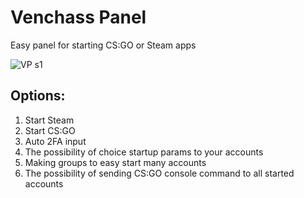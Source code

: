 # Venchass Panel

Easy panel for starting CS:GO or Steam apps

![VP s1](https://user-images.githubusercontent.com/49115035/188276931-c23801fb-0ec8-438b-91ea-2ca020381c7f.png)


## Options:
  1. Start Steam
  2. Start CS:GO
  3. Auto 2FA input
  4. The possibility of choice startup params to your accounts
  5. Making groups to easy start many accounts
  6. The possibility of sending CS:GO console command to all started accounts
  

  
